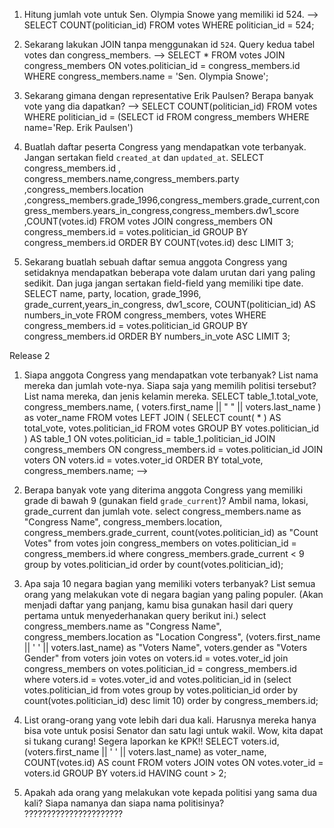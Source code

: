 <!-- Release 1  -->

1. Hitung jumlah vote untuk Sen. Olympia Snowe yang memiliki id 524. -->
SELECT COUNT(politician_id) FROM votes WHERE politician_id = 524;

2. Sekarang lakukan JOIN tanpa menggunakan id `524`. Query kedua tabel votes dan congress_members. -->
SELECT * FROM votes JOIN congress_members ON votes.politician_id = congress_members.id WHERE congress_members.name  = 'Sen. Olympia Snowe';

3. Sekarang gimana dengan representative Erik Paulsen? Berapa banyak vote yang dia dapatkan? -->
SELECT COUNT(politician_id) FROM votes WHERE politician_id = (SELECT id FROM congress_members WHERE name='Rep. Erik Paulsen')

4. Buatlah daftar peserta Congress yang mendapatkan vote terbanyak. Jangan sertakan field `created_at` dan `updated_at`.
SELECT congress_members.id , congress_members.name,congress_members.party ,congress_members.location ,congress_members.grade_1996,congress_members.grade_current,congress_members.years_in_congress,congress_members.dw1_score ,COUNT(votes.id) FROM votes JOIN congress_members ON congress_members.id = votes.politician_id GROUP BY congress_members.id ORDER BY COUNT(votes.id) desc LIMIT 3;

5. Sekarang buatlah sebuah daftar semua anggota Congress yang setidaknya mendapatkan beberapa vote dalam urutan dari yang paling sedikit. Dan juga jangan sertakan field-field yang memiliki tipe date.
SELECT name, party, location, grade_1996, grade_current,years_in_congress, dw1_score, COUNT(politician_id) AS numbers_in_vote FROM congress_members, votes WHERE congress_members.id = votes.politician_id GROUP BY congress_members.id ORDER BY numbers_in_vote ASC LIMIT 3;

Release 2

1. Siapa anggota Congress yang mendapatkan vote terbanyak? List nama mereka dan jumlah vote-nya. Siapa saja yang memilih politisi tersebut? List nama mereka, dan jenis kelamin mereka.
SELECT table_1.total_vote, congress_members.name, ( voters.first_name || " " || voters.last_name ) as voter_name FROM votes LEFT JOIN ( SELECT count( * ) AS total_vote, votes.politician_id FROM votes GROUP BY votes.politician_id ) AS table_1 ON votes.politician_id = table_1.politician_id JOIN congress_members ON congress_members.id = votes.politician_id JOIN voters ON voters.id = votes.voter_id ORDER BY total_vote, congress_members.name; -->

2. Berapa banyak vote yang diterima anggota Congress yang memiliki grade di bawah 9 (gunakan field `grade_current`)? Ambil nama, lokasi, grade_current dan jumlah vote.
select congress_members.name as "Congress Name", congress_members.location, congress_members.grade_current, count(votes.politician_id) as "Count Votes" from votes join congress_members on votes.politician_id = congress_members.id where congress_members.grade_current < 9 group by votes.politician_id order by count(votes.politician_id);

3. Apa saja 10 negara bagian yang memiliki voters terbanyak? List semua orang yang melakukan vote di negara bagian yang paling populer. (Akan menjadi daftar yang panjang, kamu bisa gunakan hasil dari query pertama untuk menyederhanakan query berikut ini.)
select congress_members.name as "Congress Name", congress_members.location as "Location Congress", (voters.first_name || ' ' || voters.last_name) as "Voters Name", voters.gender as "Voters Gender" from voters join votes on voters.id = votes.voter_id join congress_members on votes.politician_id = congress_members.id where voters.id = votes.voter_id and votes.politician_id in (select votes.politician_id from votes group by votes.politician_id order by count(votes.politician_id) desc limit 10) order by congress_members.id;


4. List orang-orang yang vote lebih dari dua kali. Harusnya mereka hanya bisa vote untuk posisi Senator dan satu lagi untuk wakil. Wow, kita dapat si tukang curang! Segera laporkan ke KPK!!
SELECT voters.id, (voters.first_name || ' ' || voters.last_name) as voter_name, COUNT(votes.id) AS count FROM voters JOIN votes ON votes.voter_id = voters.id GROUP BY voters.id HAVING count > 2;

5. Apakah ada orang yang melakukan vote kepada politisi yang sama dua kali? Siapa namanya dan siapa nama politisinya?
??????????????????????
